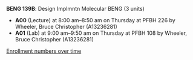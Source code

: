 **BENG 139B**: Design Implmntn Molecular BENG (3 units)

- **A00** (Lecture) at 8:00 am–8:50 am on Thursday at PFBH 226 by Wheeler, Bruce Christopher (A13236281)
- **A01** (Lab) at 9:00 am–9:50 am on Thursday at PFBH 108 by Wheeler, Bruce Christopher (A13236281)

[Enrollment numbers over time](./BENG139B.tsv)
